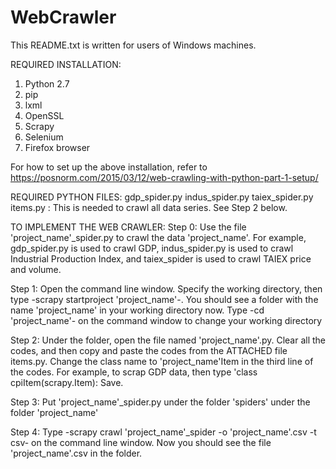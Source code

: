 # WebCrawler
This README.txt is written for users of Windows machines.

REQUIRED INSTALLATION:
  1. Python 2.7
  2. pip 
  3. lxml
  4. OpenSSL
  5. Scrapy 
  6. Selenium
  7. Firefox browser

For how to set up the above installation, refer to https://posnorm.com/2015/03/12/web-crawling-with-python-part-1-setup/


REQUIRED PYTHON FILES:
gdp_spider.py
indus_spider.py
taiex_spider.py
items.py : This is needed to crawl all data series. See Step 2 below.


TO IMPLEMENT THE WEB CRAWLER:
Step 0: 
Use the file 'project_name'_spider.py to crawl the data 'project_name'. 
For example, gdp_spider.py is used to crawl GDP, 
indus_spider.py is used to crawl Industrial Production Index,
and taiex_spider is used to crawl TAIEX price and volume.

Step 1: 
Open the command line window. 
Specify the working directory, then type -scrapy startproject 'project_name'-.
You should see a folder with the name 'project_name' in your working directory now. 
Type -cd 'project_name'- on the command window to change your working directory

Step 2: 
Under the folder, open the file named 'project_name'.py. 
Clear all the codes, and then copy and paste the codes from the ATTACHED file items.py. 
Change the class name to 'project_name'Item in the third line of the codes.
For example, to scrap GDP data, then type 'class cpiItem(scrapy.Item): 
Save.

Step 3:
Put 'project_name'_spider.py under the folder 'spiders' under the folder 'project_name'

Step 4:
Type -scrapy crawl 'project_name'_spider -o 'project_name'.csv -t csv- on the command line window.
Now you should see the file 'project_name'.csv in the folder. 



